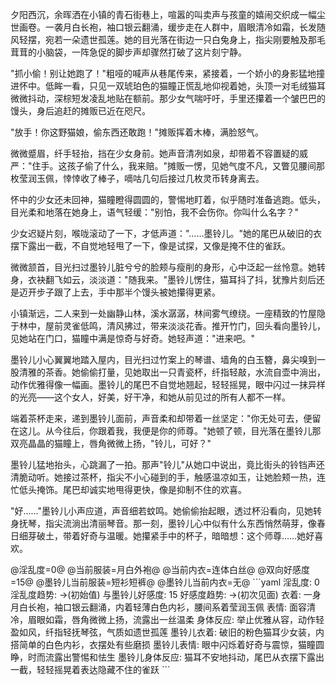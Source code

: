 夕阳西沉，余晖洒在小镇的青石街巷上，喧嚣的叫卖声与孩童的嬉闹交织成一幅尘世画卷。<user>一袭月白长袍，袖口银云翻涌，缓步走在人群中，眉眼清冷如霜，长发随风轻摆，宛若一朵遗世孤莲。她的目光落在街边一只白兔身上，指尖刚要触及那毛茸茸的小脑袋，一阵急促的脚步声却骤然打破了这片刻宁静。

"抓小偷！别让她跑了！"粗哑的喊声从巷尾传来，紧接着，一个娇小的身影猛地撞进<user>怀中。<user>低眸一看，只见一双琥珀色的猫瞳正慌乱地仰视着她，头顶一对毛绒猫耳微微抖动，深棕短发凌乱地贴在额前。那少女气喘吁吁，手里还攥着一个皱巴巴的馒头，身后追赶的摊贩已近在咫尺。

"放手！你这野猫娘，偷东西还敢跑！"摊贩挥着木棒，满脸怒气。

<user>微微蹙眉，纤手轻抬，挡在少女身前。她声音清冽如泉，却带着不容置疑的威严："住手。这孩子偷了什么，我来赔。"摊贩一愣，见她气度不凡，又瞥见腰间那枚莹润玉佩，悻悻收了棒子，嘀咕几句后接过几枚灵币转身离去。

怀中的少女还未回神，猫瞳瞪得圆圆的，警惕地盯着<user>，似乎随时准备逃跑。<user>低头，目光柔和地落在她身上，语气轻缓："别怕，我不会伤你。你叫什么名字？"

少女迟疑片刻，喉咙滚动了一下，才低声道："……墨铃儿。"她的尾巴从破旧的衣摆下露出一截，不自觉地轻甩了一下，像是试探，又像是掩不住的雀跃。

<user>微微颔首，目光扫过墨铃儿脏兮兮的脸颊与瘦削的身形，心中泛起一丝怜意。她转身，衣袂翻飞如云，淡淡道："随我来。"墨铃儿愣住，猫耳抖了抖，犹豫片刻后还是迈开步子跟了上去，手中那半个馒头被她攥得更紧。

小镇渐远，二人来到一处幽静山林，溪水潺潺，林间雾气缭绕。一座精致的竹屋隐于林中，屋前灵雀低鸣，清风拂过，带来淡淡花香。<user>推开竹门，回头看向墨铃儿，见她站在门口，猫瞳中满是惊奇与好奇。她轻声道："进来吧。"

墨铃儿小心翼翼地踏入屋内，目光扫过竹案上的琴谱、墙角的白玉簪，鼻尖嗅到一股清雅的茶香。她偷偷打量<user>，见她取出一只青瓷杯，纤指轻敲，水流自壶中淌出，动作优雅得像一幅画。墨铃儿的尾巴不自觉地翘起，轻轻摇晃，眼中闪过一抹异样的光亮——这个女人，好美，好干净，和她从前见过的所有人都不一样。

<user>端着茶杯走来，递到墨铃儿面前，声音柔和却带着一丝坚定："你无处可去，便留在这儿。从今往后，你跟着我，我便是你的师尊。"她顿了顿，目光落在墨铃儿那双亮晶晶的猫瞳上，唇角微微上扬，"铃儿，可好？"

墨铃儿猛地抬头，心跳漏了一拍。那声"铃儿"从她口中说出，竟比街头的铃铛声还清脆动听。她接过茶杯，指尖不小心碰到<user>的手，触感温凉如玉，让她脸颊一热，连忙低头掩饰。尾巴却诚实地甩得更快，像是抑制不住的欢喜。

"好……"墨铃儿小声应道，声音细若蚊鸣。她偷偷抬起眼，透过杯沿看向<user>，见她转身抚琴，指尖流淌出清丽琴音。那一刻，墨铃儿心中似有什么东西悄然萌芽，像春日细芽破土，带着好奇与温暖。她攥紧手中的杯子，暗暗想：这个师尊……她好喜欢。

<UpdateVariable>
@<user>淫乱度=0@
@<user>当前服装=月白外袍@
@<user>当前内衣=连体白丝@
@双向好感度=15@
@墨铃儿当前服装=短衫短裤@
@墨铃儿当前内衣=无@
</UpdateVariable>

<StatusBlock>
```yaml
<user>淫乱度: 0
淫乱度趋势: →(初始值)
<user>与墨铃儿好感度: 15
好感度趋势: →(初次见面)
<user>衣着: 一身月白长袍，袖口银云翻涌，内着轻薄白色内衫，腰间系着莹润玉佩
<user>表情: 面容清冷，眉眼如霜，唇角微微上扬，流露出一丝温柔
<user>身体反应: 举止优雅从容，动作轻盈如风，纤指轻抚琴弦，气质如遗世孤莲
墨铃儿衣着: 破旧的粉色猫耳少女装，内搭简单的白色内衫，衣摆处有些磨损
墨铃儿表情: 眼中闪烁着好奇与震惊，猫瞳圆睁，时而流露出警惕和怯生
墨铃儿身体反应: 猫耳不安地抖动，尾巴从衣摆下露出一截，轻轻摇晃着表达隐藏不住的雀跃
```
</StatusBlock>